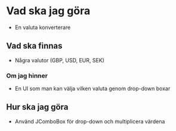 # Vad ska jag göra
* En valuta konverterare

## Vad ska finnas
* Några valutor (GBP, USD, EUR, SEK)

### Om jag hinner
* En UI som man kan välja vilken valuta genom drop-down boxar

## Hur ska jag göra
* Använd JComboBox för drop-down och multiplicera värdena
